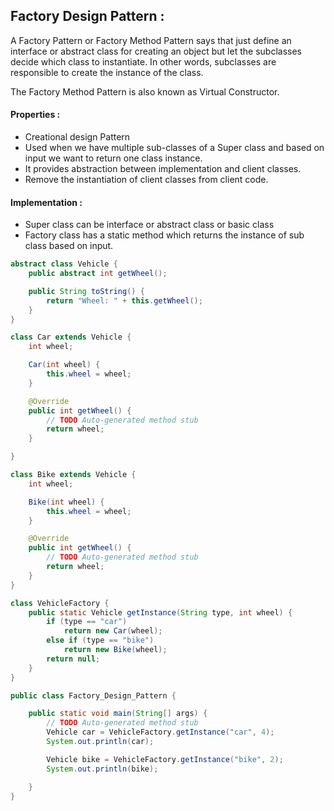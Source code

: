 ## Factory Design Pattern :

A Factory Pattern or Factory Method Pattern says that just define an interface or abstract class for creating an object but let the subclasses decide which class to instantiate. In other words, subclasses are responsible to create the instance of the class.

The Factory Method Pattern is also known as Virtual Constructor.

#### Properties :

- Creational design Pattern
- Used when we have multiple sub-classes of a Super class and based on input we want to return one class instance. 
- It provides abstraction between implementation and client classes.
- Remove the instantiation of client classes from client code. 


#### Implementation :

- Super class can be interface or abstract class or basic class
- Factory class has a static method which returns the instance of sub class based on input.  


```java
abstract class Vehicle {
	public abstract int getWheel();

	public String toString() {
		return "Wheel: " + this.getWheel();
	}
}

class Car extends Vehicle {
	int wheel;

	Car(int wheel) {
		this.wheel = wheel;
	}

	@Override
	public int getWheel() {
		// TODO Auto-generated method stub
		return wheel;
	}

}

class Bike extends Vehicle {
	int wheel;

	Bike(int wheel) {
		this.wheel = wheel;
	}

	@Override
	public int getWheel() {
		// TODO Auto-generated method stub
		return wheel;
	}
}

class VehicleFactory {
	public static Vehicle getInstance(String type, int wheel) {
		if (type == "car")
			return new Car(wheel);
		else if (type == "bike")
			return new Bike(wheel);
		return null;
	}
}

public class Factory_Design_Pattern {

	public static void main(String[] args) {
		// TODO Auto-generated method stub
		Vehicle car = VehicleFactory.getInstance("car", 4);
		System.out.println(car);

		Vehicle bike = VehicleFactory.getInstance("bike", 2);
		System.out.println(bike);

	}
}

```



